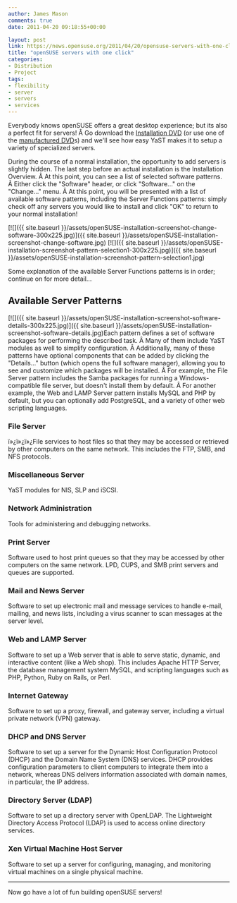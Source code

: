 ```yaml
---
author: James Mason
comments: true
date: 2011-04-20 09:18:55+00:00

layout: post
link: https://news.opensuse.org/2011/04/20/opensuse-servers-with-one-click/
title: "openSUSE servers with one click"
categories:
- Distribution
- Project
tags:
- flexibility
- server
- servers
- services
---
```

Everybody knows openSUSE offers a great desktop experience; but its also a perfect fit for servers! Â Go download the [Installation DVD](http://software.opensuse.org/114/en) (or use one of the [manufactured DVD](http://en.opensuse.org/Buy_openSUSE)s) and we'll see how easy YaST makes it to setup a variety of specialized servers.

During the course of a normal installation, the opportunity to add servers is slightly hidden. The last step before an actual installation is the Installation Overview. Â At this point, you can see a list of selected software patterns. Â Either click the "Software" header, or click "Software..." on the "Change..." menu. Â At this point, you will be presented with a list of available software patterns, including the Server Functions patterns: simply check off any servers you would like to install and click "OK" to return to your normal installation!


[![]({{ site.baseurl }}/assets/openSUSE-installation-screenshot-change-software-300x225.jpg)]({{ site.baseurl }}/assets/openSUSE-installation-screenshot-change-software.jpg) [![]({{ site.baseurl }}/assets/openSUSE-installation-screenshot-pattern-selection1-300x225.jpg)]({{ site.baseurl }}/assets/openSUSE-installation-screenshot-pattern-selection1.jpg)


Some explanation of the available Server Functions patterns is in order; continue on for more detail...


## <!-- more -->Available Server Patterns


[![]({{ site.baseurl }}/assets/openSUSE-installation-screenshot-software-details-300x225.jpg)]({{ site.baseurl }}/assets/openSUSE-installation-screenshot-software-details.jpg)Each pattern defines a set of software packages for performing the described task. Â Many of them include YaST modules as well to simplify configuration. Â Additionally, many of these patterns have optional components that can be added by clicking the "Details..." button (which opens the full software manager), allowing you to see and customize which packages will be installed. Â For example, the File Server pattern includes the Samba packages for running a Windows-compatible file server, but doesn't install them by default. Â For another example, the Web and LAMP Server pattern installs MySQL and PHP by default, but you can optionally add PostgreSQL, and a variety of other web scripting languages.


### File Server




ï»¿ï»¿ï»¿File services to host files so that they may be accessed or retrieved by other computers on the same network. This includes the FTP, SMB, and NFS protocols.








### Miscellaneous Server


YaST modules for NIS, SLP and iSCSI.






### Network Administration




Tools for administering and debugging networks.





### Print Server


Software used to host print queues so that they may be accessed by other computers on the same network. LPD, CUPS, and SMB print servers and queues are supported.


### Mail and News Server




Software to set up electronic mail and message services to handle e-mail, mailing, and news lists, including a virus scanner to scan messages at the server level.








### Web and LAMP Server




Software to set up a Web server that is able to serve static, dynamic, and interactive content (like a Web shop). This includes Apache HTTP Server, the database management system MySQL, and scripting languages such as PHP, Python, Ruby on Rails, or Perl.








### Internet Gateway




Software to set up a proxy, firewall, and gateway server, including a virtual private network (VPN) gateway.








### DHCP and DNS Server




Software to set up a server for the Dynamic Host Configuration Protocol (DHCP) and the Domain Name System (DNS) services. DHCP provides configuration parameters to client computers to integrate them into a network, whereas DNS delivers information associated with domain names, in particular, the IP address.








### Directory Server (LDAP)




Software to set up a directory server with OpenLDAP. The Lightweight Directory Access Protocol (LDAP) is used to access online directory services.








### Xen Virtual Machine Host Server




Software to set up a server for configuring, managing, and monitoring virtual machines on a single physical machine.





* * *




Now go have a lot of fun building openSUSE servers!

		
